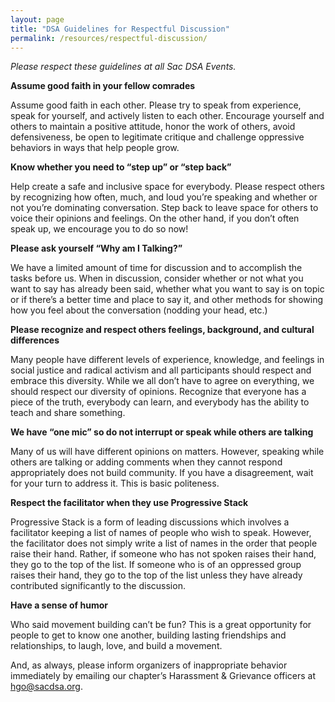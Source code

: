 ```yaml
---
layout: page
title: "DSA Guidelines for Respectful Discussion"
permalink: /resources/respectful-discussion/
---
```

*Please respect these guidelines at all Sac DSA Events.*

**Assume good faith in your fellow comrades**

Assume good faith in each other. Please try to speak from experience, speak for yourself, and actively listen to each other. Encourage yourself and others to maintain a positive attitude, honor the work of others, avoid defensiveness, be open to legitimate critique and challenge oppressive behaviors in ways that help people grow. 

**Know whether you need to “step up” or “step back”**

Help create a safe and inclusive space for everybody. Please respect others by recognizing how often, much, and loud you’re speaking and whether or not you’re dominating conversation. Step back to leave space for others to voice their opinions and feelings. On the other hand, if you don’t often speak up, we encourage you to do so now!

**Please ask yourself “Why am I Talking?”**

We have a limited amount of time for discussion and to accomplish the tasks before us. When in discussion, consider whether or not what you want to say has already been said, whether what you want to say is on topic or if there’s a better time and place to say it, and other methods for showing how you feel about the conversation (nodding your head, etc.)

**Please recognize and respect others feelings, background, and cultural differences**

Many people have different levels of experience, knowledge, and feelings in social justice and radical activism and all participants should respect and embrace this diversity. While we all don’t have to agree on everything, we should respect our diversity of opinions. Recognize that everyone has a piece of the truth, everybody can learn, and everybody has the ability to teach and share something.

**We have “one mic” so do not interrupt or speak while others are talking**

Many of us will have different opinions on matters. However, speaking while others are talking or adding comments when they cannot respond appropriately does not build community. If you have a disagreement, wait for your turn to address it. This is basic politeness.

**Respect the facilitator when they use Progressive Stack**

Progressive Stack is a form of leading discussions which involves a facilitator keeping a list of names of people who wish to speak. However, the facilitator does not simply write a list of names in the order that people raise their hand. Rather, if someone who has not spoken raises their hand, they go to the top of the list. If someone who is of an oppressed group raises their hand, they go to the top of the list unless they have already contributed significantly to the discussion.

**Have a sense of humor**

Who said movement building can’t be fun? This is a great opportunity for people to get to know one another, building lasting friendships and relationships, to laugh, love, and build a movement.

And, as always, please inform organizers of inappropriate behavior immediately by emailing our chapter’s Harassment & Grievance officers at hgo@sacdsa.org.